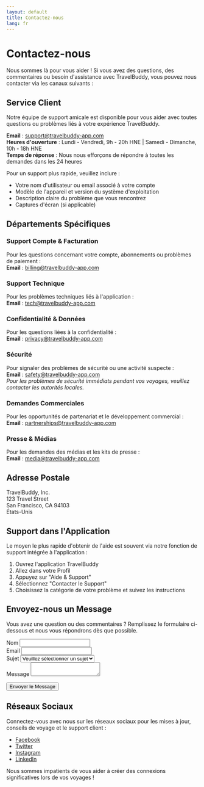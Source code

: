 ```yaml
---
layout: default
title: Contactez-nous
lang: fr
---
```


<div class="content-section">

# Contactez-nous

Nous sommes là pour vous aider ! Si vous avez des questions, des commentaires ou besoin d'assistance avec TravelBuddy, vous pouvez nous contacter via les canaux suivants :

## Service Client

Notre équipe de support amicale est disponible pour vous aider avec toutes questions ou problèmes liés à votre expérience TravelBuddy.

**Email** : support@travelbuddy-app.com  
**Heures d'ouverture** : Lundi - Vendredi, 9h - 20h HNE | Samedi - Dimanche, 10h - 18h HNE  
**Temps de réponse** : Nous nous efforçons de répondre à toutes les demandes dans les 24 heures

Pour un support plus rapide, veuillez inclure :
- Votre nom d'utilisateur ou email associé à votre compte
- Modèle de l'appareil et version du système d'exploitation
- Description claire du problème que vous rencontrez
- Captures d'écran (si applicable)

## Départements Spécifiques

### Support Compte & Facturation
Pour les questions concernant votre compte, abonnements ou problèmes de paiement :  
**Email** : billing@travelbuddy-app.com

### Support Technique
Pour les problèmes techniques liés à l'application :  
**Email** : tech@travelbuddy-app.com

### Confidentialité & Données
Pour les questions liées à la confidentialité :  
**Email** : privacy@travelbuddy-app.com

### Sécurité
Pour signaler des problèmes de sécurité ou une activité suspecte :  
**Email** : safety@travelbuddy-app.com  
_Pour les problèmes de sécurité immédiats pendant vos voyages, veuillez contacter les autorités locales._

### Demandes Commerciales
Pour les opportunités de partenariat et le développement commercial :  
**Email** : partnerships@travelbuddy-app.com

### Presse & Médias
Pour les demandes des médias et les kits de presse :  
**Email** : media@travelbuddy-app.com

## Adresse Postale

TravelBuddy, Inc.  
123 Travel Street  
San Francisco, CA 94103  
États-Unis

## Support dans l'Application

Le moyen le plus rapide d'obtenir de l'aide est souvent via notre fonction de support intégrée à l'application :
1. Ouvrez l'application TravelBuddy
2. Allez dans votre Profil
3. Appuyez sur "Aide & Support"
4. Sélectionnez "Contacter le Support"
5. Choisissez la catégorie de votre problème et suivez les instructions

## Envoyez-nous un Message

Vous avez une question ou des commentaires ? Remplissez le formulaire ci-dessous et nous vous répondrons dès que possible.

<form class="contact-form" action="https://formspree.io/f/your-formspree-endpoint" method="POST">
  <div class="form-group">
    <label for="name">Nom</label>
    <input type="text" id="name" name="name" required>
  </div>
  
  <div class="form-group">
    <label for="email">Email</label>
    <input type="email" id="email" name="email" required>
  </div>
  
  <div class="form-group">
    <label for="subject">Sujet</label>
    <select id="subject" name="subject" required>
      <option value="">Veuillez sélectionner un sujet</option>
      <option value="account">Problèmes de Compte</option>
      <option value="technical">Support Technique</option>
      <option value="billing">Questions de Facturation</option>
      <option value="feedback">Commentaires Généraux</option>
      <option value="safety">Problèmes de Sécurité</option>
      <option value="other">Autre</option>
    </select>
  </div>
  
  <div class="form-group">
    <label for="message">Message</label>
    <textarea id="message" name="message" required></textarea>
  </div>
  
  <button type="submit">Envoyer le Message</button>
</form>

## Réseaux Sociaux

Connectez-vous avec nous sur les réseaux sociaux pour les mises à jour, conseils de voyage et le support client :

- [Facebook](https://facebook.com/travelbuddy)
- [Twitter](https://twitter.com/travelbuddy)
- [Instagram](https://instagram.com/travelbuddy)
- [LinkedIn](https://linkedin.com/company/travelbuddy)

Nous sommes impatients de vous aider à créer des connexions significatives lors de vos voyages !

</div>